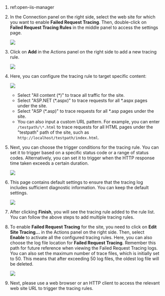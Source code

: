 1. ref:open-iis-manager
2. In the Connection panel on the right side, select the web site for which you want to enable **Failed Request Tracing**. Then, double-click on **Failed Request Tracing Rules** in the middle panel to access the settings page.

    ![](https://joji.blob.core.windows.net/recipe/iis-freb-2.png)

3. Click on **Add** in the Actions panel on the right side to add a new tracing rule.

    ![](https://joji.blob.core.windows.net/recipe/iis-freb-3.png)

4. Here, you can configure the tracing rule to target specific content:

    ![](https://joji.blob.core.windows.net/recipe/iis-freb-4.png)

    - Select "All content (\*)" to trace all traffic for the site.
    - Select "ASP.NET (\*.aspx)" to trace requests for all \*.aspx pages under the site.
    - Select "ASP (\*.asp)" to trace requests for all \*.asp pages under the site.
    - You can also input a custom URL pattern. For example, you can enter `/testpath/\*.html` to trace requests for all HTML pages under the "testpath" path of the site, such as `http://localhost/testpath/index.html`.

5. Next, you can choose the trigger conditions for the tracing rule. You can set it to trigger based on a specific status code or a range of status codes. Alternatively, you can set it to trigger when the HTTP response time taken exceeds a certain duration.

    ![](https://joji.blob.core.windows.net/recipe/iis-freb-7.png)

6. This page contains default settings to ensure that the tracing log includes sufficient diagnostic information. You can keep the default settings.

    ![](https://joji.blob.core.windows.net/recipe/iis-freb-5.png)

7. After clicking **Finish**, you will see the tracing rule added to the rule list. You can follow the above steps to add multiple tracing rules.

8. To enable **Failed Request Tracing** for the site, you need to click on **Edit Site Tracing...** in the Actions panel on the right side. Then, select **Enable** to activate all the configured tracing rules. Here, you can also choose the log file location for **Failed Request Tracing**. Remember this path for future reference when viewing the Failed Request Tracing logs. You can also set the maximum number of trace files, which is initially set to 50. This means that after exceeding 50 log files, the oldest log file will be deleted.

    ![](https://joji.blob.core.windows.net/recipe/iis-freb-6.png)

9. Next, please use a web browser or an HTTP client to access the relevant web site URL to trigger the tracing rules.
